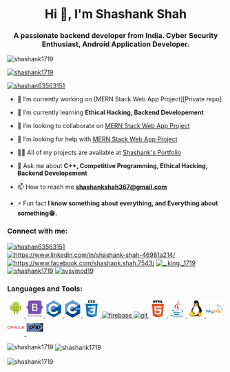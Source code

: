 <h1 align="center">Hi 👋, I'm Shashank Shah</h1>
<h3 align="center">A passionate backend developer from India. Cyber Security Enthusiast, Android Application Developer.</h3>

<p align="left"> <img src="https://komarev.com/ghpvc/?username=shashank1719&label=Profile%20views&color=0e75b6&style=flat" alt="shashank1719" /> </p>

<p align="left"> <a href="https://github.com/ryo-ma/github-profile-trophy"><img src="https://github-profile-trophy.vercel.app/?username=shashank1719" alt="shashank1719" /></a> </p>

<p align="left"> <a href="https://twitter.com/shashan63563151" target="blank"><img src="https://img.shields.io/twitter/follow/shashan63563151?logo=twitter&style=for-the-badge" alt="shashan63563151" /></a> </p>

- 🔭 I’m currently working on [MERN Stack Web App Project][Private repo]

- 🌱 I’m currently learning **Ethical Hacking, Backend Developement**

- 👯 I’m looking to collaborate on [MERN Stack Web App Project](#)

- 🤝 I’m looking for help with [MERN Stack Web App Project](#)

- 👨‍💻 All of my projects are available at [Shashank's Portfolio](https://20dcs116.wixsite.com/shashank-shah)

- 💬 Ask me about **C++, Competitive Programming, Ethical Hacking, Backend Developement**

- 📫 How to reach me **shashankshah367@gmail.com**

- ⚡ Fun fact **I know something about everything, and Everything about something😁.**

<h3 align="left">Connect with me:</h3>
<p align="left">
<a href="https://twitter.com/shashan63563151" target="blank"><img align="center" src="https://raw.githubusercontent.com/rahuldkjain/github-profile-readme-generator/master/src/images/icons/Social/twitter.svg" alt="shashan63563151" height="30" width="40" /></a>
<a href="https://linkedin.com/in/shashank-shah-46981a214" target="blank"><img align="center" src="https://raw.githubusercontent.com/rahuldkjain/github-profile-readme-generator/master/src/images/icons/Social/linked-in-alt.svg" alt="https://www.linkedin.com/in/shashank-shah-46981a214/" height="30" width="40" /></a>
<a href="https://fb.com/shashank.shah.7543/" target="blank"><img align="center" src="https://raw.githubusercontent.com/rahuldkjain/github-profile-readme-generator/master/src/images/icons/Social/facebook.svg" alt="https://www.facebook.com/shashank.shah.7543/" height="30" width="40" /></a>
<a href="https://instagram.com/_.king._1719" target="blank"><img align="center" src="https://raw.githubusercontent.com/rahuldkjain/github-profile-readme-generator/master/src/images/icons/Social/instagram.svg" alt="_.king._1719" height="30" width="40" /></a>
<a href="https://www.codechef.com/users/shashank1719" target="blank"><img align="center" src="https://cdn.jsdelivr.net/npm/simple-icons@3.1.0/icons/codechef.svg" alt="shashank1719" height="30" width="40" /></a>
<a href="https://www.hackerrank.com/svsvinod19" target="blank"><img align="center" src="https://raw.githubusercontent.com/rahuldkjain/github-profile-readme-generator/master/src/images/icons/Social/hackerrank.svg" alt="svsvinod19" height="30" width="40" /></a>
</p>

<h3 align="left">Languages and Tools:</h3>
<p align="left"> <a href="https://developer.android.com" target="_blank" rel="noreferrer"> <img src="https://raw.githubusercontent.com/devicons/devicon/master/icons/android/android-original-wordmark.svg" alt="android" width="40" height="40"/> </a> <a href="https://getbootstrap.com" target="_blank" rel="noreferrer"> <img src="https://raw.githubusercontent.com/devicons/devicon/master/icons/bootstrap/bootstrap-plain-wordmark.svg" alt="bootstrap" width="40" height="40"/> </a> <a href="https://www.cprogramming.com/" target="_blank" rel="noreferrer"> <img src="https://raw.githubusercontent.com/devicons/devicon/master/icons/c/c-original.svg" alt="c" width="40" height="40"/> </a> <a href="https://www.w3schools.com/cpp/" target="_blank" rel="noreferrer"> <img src="https://raw.githubusercontent.com/devicons/devicon/master/icons/cplusplus/cplusplus-original.svg" alt="cplusplus" width="40" height="40"/> </a> <a href="https://www.w3schools.com/css/" target="_blank" rel="noreferrer"> <img src="https://raw.githubusercontent.com/devicons/devicon/master/icons/css3/css3-original-wordmark.svg" alt="css3" width="40" height="40"/> </a> <a href="https://firebase.google.com/" target="_blank" rel="noreferrer"> <img src="https://www.vectorlogo.zone/logos/firebase/firebase-icon.svg" alt="firebase" width="40" height="40"/> </a> <a href="https://git-scm.com/" target="_blank" rel="noreferrer"> <img src="https://www.vectorlogo.zone/logos/git-scm/git-scm-icon.svg" alt="git" width="40" height="40"/> </a> <a href="https://www.w3.org/html/" target="_blank" rel="noreferrer"> <img src="https://raw.githubusercontent.com/devicons/devicon/master/icons/html5/html5-original-wordmark.svg" alt="html5" width="40" height="40"/> </a> <a href="https://www.java.com" target="_blank" rel="noreferrer"> <img src="https://raw.githubusercontent.com/devicons/devicon/master/icons/java/java-original.svg" alt="java" width="40" height="40"/> </a> <a href="https://www.linux.org/" target="_blank" rel="noreferrer"> <img src="https://raw.githubusercontent.com/devicons/devicon/master/icons/linux/linux-original.svg" alt="linux" width="40" height="40"/> </a> <a href="https://www.mysql.com/" target="_blank" rel="noreferrer"> <img src="https://raw.githubusercontent.com/devicons/devicon/master/icons/mysql/mysql-original-wordmark.svg" alt="mysql" width="40" height="40"/> </a> <a href="https://www.oracle.com/" target="_blank" rel="noreferrer"> <img src="https://raw.githubusercontent.com/devicons/devicon/master/icons/oracle/oracle-original.svg" alt="oracle" width="40" height="40"/> </a> <a href="https://www.php.net" target="_blank" rel="noreferrer"> <img src="https://raw.githubusercontent.com/devicons/devicon/master/icons/php/php-original.svg" alt="php" width="40" height="40"/> </a> </p>

<p><img align="left" src="https://github-readme-stats.vercel.app/api/top-langs?username=shashank1719&show_icons=true&locale=en&layout=compact" alt="shashank1719" /></p>

<p>&nbsp;<img align="center" src="https://github-readme-stats.vercel.app/api?username=shashank1719&show_icons=true&locale=en" alt="shashank1719" /></p>

<p><img align="center" src="https://github-readme-streak-stats.herokuapp.com/?user=shashank1719&" alt="shashank1719" /></p>
